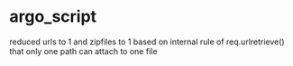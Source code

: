 # argo_script
reduced urls to 1 and zipfiles to 1 based on internal rule of req.urlretrieve() that only one path can attach to one file
